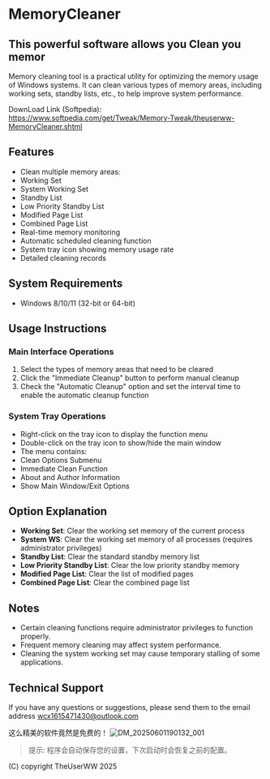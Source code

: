 # MemoryCleaner
## This powerful software allows you Clean you memor
Memory cleaning tool is a practical utility for optimizing the memory usage of Windows systems. It can clean various types of memory areas, including working sets, standby lists, etc., to help improve system performance.

DownLoad Link (Softpedia): https://www.softpedia.com/get/Tweak/Memory-Tweak/theuserww-MemoryCleaner.shtml

## Features
- Clean multiple memory areas:
- Working Set
- System Working Set
- Standby List
- Low Priority Standby List
- Modified Page List
- Combined Page List
- Real-time memory monitoring
- Automatic scheduled cleaning function
- System tray icon showing memory usage rate
- Detailed cleaning records

## System Requirements
- Windows 8/10/11 (32-bit or 64-bit)


## Usage Instructions
### Main Interface Operations
1. Select the types of memory areas that need to be cleared
2. Click the "Immediate Cleanup" button to perform manual cleanup
3. Check the "Automatic Cleanup" option and set the interval time to enable the automatic cleanup function

### System Tray Operations
- Right-click on the tray icon to display the function menu
- Double-click on the tray icon to show/hide the main window
- The menu contains:
- Clean Options Submenu
- Immediate Clean Function
- About and Author Information
- Show Main Window/Exit Options

## Option Explanation
- **Working Set**: Clear the working set memory of the current process
- **System WS**: Clear the working set memory of all processes (requires administrator privileges)
- **Standby List**: Clear the standard standby memory list
- **Low Priority Standby List**: Clear the low priority standby memory
- **Modified Page List**: Clear the list of modified pages
- **Combined Page List**: Clear the combined page list

## Notes
- Certain cleaning functions require administrator privileges to function properly.
- Frequent memory cleaning may affect system performance.
- Cleaning the system working set may cause temporary stalling of some applications.
  
## Technical Support
If you have any questions or suggestions, please send them to the email address wcx1615471430@outlook.com

这么精美的软件竟然是免费的！
![DM_20250601190132_001](https://github.com/user-attachments/assets/a908c5fc-844d-41d1-bb04-3880095435d6)



> 提示: 程序会自动保存您的设置，下次启动时会恢复之前的配置。
>
(C) copyright TheUserWW 2025
